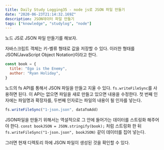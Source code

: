 ```yaml
---
title: Daily Study Logging35 - node js로 JSON 파일 만들기
date: "2020-06-23T21:14:32.169Z"
description: JSON데이터 파일 만들기
tags: ["knowledge", "studylog", "node"]
---
```


노드 JS로 JSON 파일 만들기를 해보자.

자바스크립트 객체는 키-벨류 형태로 값을 저장할 수 있다. 이러한 형태를 JSON(JavaScript Object Notation)이라고 한다.

```javascript
const book = {
  title: "Ego is the Enemy",
  author: "Ryan Holiday",
}
```

노드의 fs API를 통해서 JSON 파일을 만들고 지울 수 있다. `fs.writeFileSync`를 사용하면 된다. 이 API는 없으면 파일을 새로 만들고 있으면 내용을 수정한다. 첫 번째 인자에는 파일명과 확장자를, 두번째 인자로는 파일의 내용이 될 인자를 넣는다.

```javascript
fs.writeFileSync("1-json.json", dataToAdd)
```

JSON파일을 만들기 위해서는 역설적으로 그 안에 들어가는 데이터를 스트링화 해주어야 한다. `const bookJSON = JSON.stringify(book);` 처럼 스트링화 한 뒤 `fs.writeFileSync("1-json.json", bookJSON)` 같이 데이터를 집어 넣는다.

그러면 현재 디렉토리 하에 JSON 파일이 생성된 것을 확인할 수 있다.
